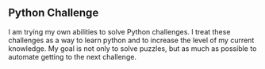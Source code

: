 ## Python Challenge

I am trying my own abilities to solve Python challenges.
I treat these challenges as a way to learn python and to increase the level of my current knowledge.
My goal is not only to solve puzzles, but as much as possible to automate getting to the next challenge.
